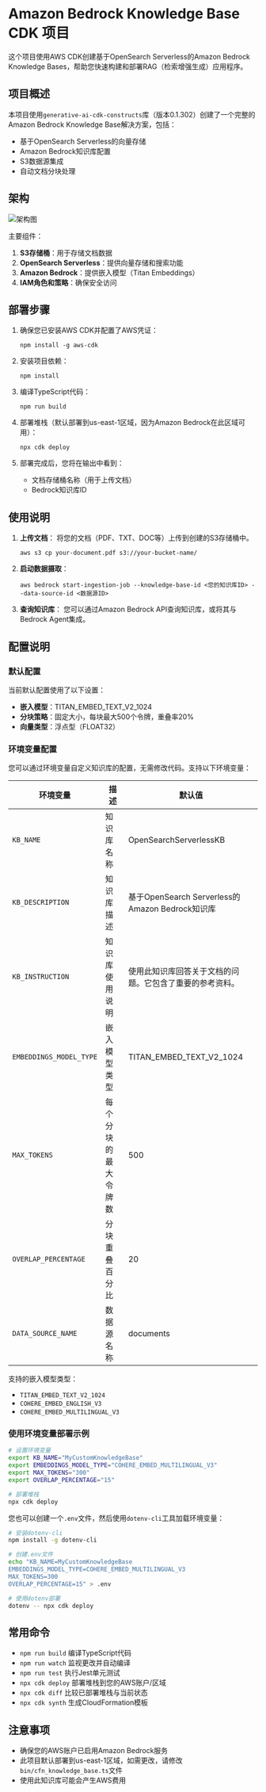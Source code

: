 # Amazon Bedrock Knowledge Base CDK 项目

这个项目使用AWS CDK创建基于OpenSearch Serverless的Amazon Bedrock Knowledge Bases，帮助您快速构建和部署RAG（检索增强生成）应用程序。

## 项目概述

本项目使用`generative-ai-cdk-constructs`库（版本0.1.302）创建了一个完整的Amazon Bedrock Knowledge Base解决方案，包括：

- 基于OpenSearch Serverless的向量存储
- Amazon Bedrock知识库配置
- S3数据源集成
- 自动文档分块处理

## 架构

![架构图](https://d1.awsstatic.com/generative-ai/knowledge-base-architecture.png)

主要组件：

1. **S3存储桶**：用于存储文档数据
2. **OpenSearch Serverless**：提供向量存储和搜索功能
3. **Amazon Bedrock**：提供嵌入模型（Titan Embeddings）
4. **IAM角色和策略**：确保安全访问

## 部署步骤

1. 确保您已安装AWS CDK并配置了AWS凭证：
   ```
   npm install -g aws-cdk
   ```

2. 安装项目依赖：
   ```
   npm install
   ```

3. 编译TypeScript代码：
   ```
   npm run build
   ```

4. 部署堆栈（默认部署到us-east-1区域，因为Amazon Bedrock在此区域可用）：
   ```
   npx cdk deploy
   ```

5. 部署完成后，您将在输出中看到：
   - 文档存储桶名称（用于上传文档）
   - Bedrock知识库ID

## 使用说明

1. **上传文档**：
   将您的文档（PDF、TXT、DOC等）上传到创建的S3存储桶中。
   ```
   aws s3 cp your-document.pdf s3://your-bucket-name/
   ```

2. **启动数据摄取**：
   ```
   aws bedrock start-ingestion-job --knowledge-base-id <您的知识库ID> --data-source-id <数据源ID>
   ```

3. **查询知识库**：
   您可以通过Amazon Bedrock API查询知识库，或将其与Bedrock Agent集成。

## 配置说明

### 默认配置

当前默认配置使用了以下设置：

- **嵌入模型**：TITAN_EMBED_TEXT_V2_1024
- **分块策略**：固定大小，每块最大500个令牌，重叠率20%
- **向量类型**：浮点型（FLOAT32）

### 环境变量配置

您可以通过环境变量自定义知识库的配置，无需修改代码。支持以下环境变量：

| 环境变量 | 描述 | 默认值 |
|---------|------|-------|
| `KB_NAME` | 知识库名称 | OpenSearchServerlessKB |
| `KB_DESCRIPTION` | 知识库描述 | 基于OpenSearch Serverless的Amazon Bedrock知识库 |
| `KB_INSTRUCTION` | 知识库使用说明 | 使用此知识库回答关于文档的问题。它包含了重要的参考资料。 |
| `EMBEDDINGS_MODEL_TYPE` | 嵌入模型类型 | TITAN_EMBED_TEXT_V2_1024 |
| `MAX_TOKENS` | 每个分块的最大令牌数 | 500 |
| `OVERLAP_PERCENTAGE` | 分块重叠百分比 | 20 |
| `DATA_SOURCE_NAME` | 数据源名称 | documents |

支持的嵌入模型类型：
- `TITAN_EMBED_TEXT_V2_1024`
- `COHERE_EMBED_ENGLISH_V3`
- `COHERE_EMBED_MULTILINGUAL_V3`

### 使用环境变量部署示例

```bash
# 设置环境变量
export KB_NAME="MyCustomKnowledgeBase"
export EMBEDDINGS_MODEL_TYPE="COHERE_EMBED_MULTILINGUAL_V3"
export MAX_TOKENS="300"
export OVERLAP_PERCENTAGE="15"

# 部署堆栈
npx cdk deploy
```

您也可以创建一个`.env`文件，然后使用`dotenv-cli`工具加载环境变量：

```bash
# 安装dotenv-cli
npm install -g dotenv-cli

# 创建.env文件
echo "KB_NAME=MyCustomKnowledgeBase
EMBEDDINGS_MODEL_TYPE=COHERE_EMBED_MULTILINGUAL_V3
MAX_TOKENS=300
OVERLAP_PERCENTAGE=15" > .env

# 使用dotenv部署
dotenv -- npx cdk deploy
```

## 常用命令

* `npm run build`   编译TypeScript代码
* `npm run watch`   监视更改并自动编译
* `npm run test`    执行Jest单元测试
* `npx cdk deploy`  部署堆栈到您的AWS账户/区域
* `npx cdk diff`    比较已部署堆栈与当前状态
* `npx cdk synth`   生成CloudFormation模板

## 注意事项

- 确保您的AWS账户已启用Amazon Bedrock服务
- 此项目默认部署到us-east-1区域，如需更改，请修改`bin/cfn_knowledge_base.ts`文件
- 使用此知识库可能会产生AWS费用
